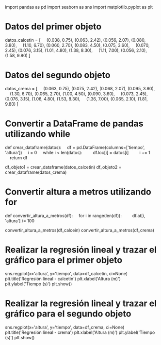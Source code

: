 import pandas as pd
import seaborn as sns
import matplotlib.pyplot as plt

# Datos del primer objeto
datos_calcetin = [
    (0.038, 0.75), (0.063, 2.42), (0.056, 2.07), (0.080, 3.80), 
    (1.10, 6.70), (0.060, 2.70), (0.083, 4.50), (0.075, 3.60), 
    (0.070, 2.45), (0.076, 3.15), (1.01, 4.80), (1.38, 8.30), 
    (1.11, 7.00), (0.056, 2.10), (1.58, 9.80)
]

# Datos del segundo objeto
datos_crema = [
    (0.063, 0.75), (0.075, 2.42), (0.068, 2.07), (0.095, 3.80), 
    (1.30, 6.70), (0.065, 2.70), (1.00, 4.50), (0.090, 3.60), 
    (0.073, 2.45), (0.076, 3.15), (1.08, 4.80), (1.53, 8.30), 
    (1.36, 7.00), (0.065, 2.10), (1.81, 9.80)
]

# Convertir a DataFrame de pandas utilizando while
def crear_dataframe(datos):
    df = pd.DataFrame(columns=['tiempo', 'altura'])
    i = 0
    while i < len(datos):
        df.loc[i] = datos[i]
        i += 1
    return df

df_objeto1 = crear_dataframe(datos_calcetin)
df_objeto2 = crear_dataframe(datos_crema)

# Convertir altura a metros utilizando for
def convertir_altura_a_metros(df):
    for i in range(len(df)):
        df.at[i, 'altura'] /= 100

convertir_altura_a_metros(df_calcein)
convertir_altura_a_metros(df_crema)

# Realizar la regresión lineal y trazar el gráfico para el primer objeto
sns.regplot(x='altura', y='tiempo', data=df_calcetin, ci=None)
plt.title('Regresión lineal - calcetin')
plt.xlabel('Altura (m)')
plt.ylabel('Tiempo (s)')
plt.show()

# Realizar la regresión lineal y trazar el gráfico para el segundo objeto
sns.regplot(x='altura', y='tiempo', data=df_crema, ci=None)
plt.title('Regresión lineal - crema')
plt.xlabel('Altura (m)')
plt.ylabel('Tiempo (s)')
plt.show()
